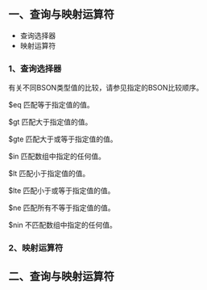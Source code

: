 ## 一、查询与映射运算符

- 查询选择器
- 映射运算符

### 1、查询选择器

有关不同BSON类型值的比较，请参见指定的BSON比较顺序。

$eq 匹配等于指定值的值。

$gt 匹配大于指定值的值。

$gte 匹配大于或等于指定值的值。

$in 匹配数组中指定的任何值。

$lt 匹配小于指定值的值。

$lte 匹配小于或等于指定值的值。

$ne 匹配所有不等于指定值的值。

$nin 不匹配数组中指定的任何值。


### 2、映射运算符


## 二、查询与映射运算符